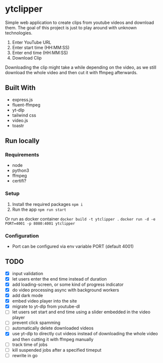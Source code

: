 # ytclipper
Simple web application to create clips from youtube videos and download them.
The goal of this project is just to play around with unknown technologies.

1. Enter YouTube URL
2. Enter start time (HH:MM:SS)
3. Enter end time (HH:MM:SS)
4. Download Clip

Downloading the clip might take a while depending on the video, as we still download the whole video and then cut it with ffmpeg afterwards.

## Built With
- express.js 
- fluent-ffmpeg
- yt-dlp
- tailwind css
- video.js
- toastr

## Run locally
### Requirements
- node
- python3
- ffmpeg
- certifi?

### Setup
1. Install the required packages
`npm i`
2. Run the app
`npm run start`

Or run as docker container 
`docker build -t ytclipper .`
`docker run -d -e PORT=4001 -p 8080:4001 ytclipper`

### Configuration
- Port can be configured via env variable PORT (default 4001)

## TODO
- [x] input validation
- [x] let users enter the end time instead of duration
- [x] add loading-screen, or some kind of progress indicator
- [x] do video processing async with background workers
- [x] add dark mode
- [x] embed video player into the site
- [x] migrate to yt-dlp from youtube-dl
- [ ] let users set start and end time using a slider embedded in the video player
- [ ] prevent click spamming
- [ ] automatically delete downloaded videos
- [x] use yt-dlp to directly cut videos instead of downloading the whole video and then cutting it with ffmpeg manually
- [ ] track time of jobs
- [ ] kill suspended jobs after a specified timeput
- [ ] rewrite in go
